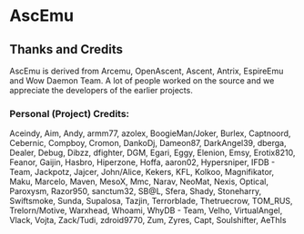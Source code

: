 # AscEmu
## Thanks and Credits

AscEmu is derived from Arcemu, OpenAscent, Ascent, Antrix, EspireEmu and 
Wow Daemon Team. A lot of people worked on the source and we appreciate the developers of the earlier projects.

### Personal (Project) Credits:
Aceindy, Aim, Andy, armm77, azolex, BoogieMan/Joker, Burlex, Captnoord, Cebernic, Compboy, Cromon, DankoDj, Dameon87, DarkAngel39, dberga, Dealer, Debug, Dibzz, dfighter, DGM, Egari, Eggy, Elenion, Emsy, Erotix8210, Feanor, Gaijin, Hasbro, Hiperzone, Hoffa, aaron02, Hypersniper, IFDB - Team, Jackpotz, Jajcer, John/Alice, Kekers, KFL, Kolkoo, Magnifikator, Maku, Marcelo, Maven, MesoX, Mmc, Narav, NeoMat, Nexis, Optical, Paroxysm, Razor950, sanctum32, SB@L, Sfera, Shady, Stoneharry, Swiftsmoke, Sunda, Supalosa, Tazjin, Terrorblade, Thetruecrow, TOM_RUS, Trelorn/Motive, Warxhead, Whoami, WhyDB - Team, Velho, VirtualAngel, Vlack, Vojta, Zack/Tudi, zdroid9770, Zum, Zyres, Capt, Soulshifter, AeThIs

